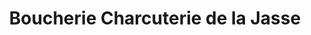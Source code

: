 ---
title: "Boucherie Charcuterie de la Jasse"
url: /saint-hilaire-de-brethmas/boucherie-charcuterie-de-la-jasse/
shop: Metzgerei
---